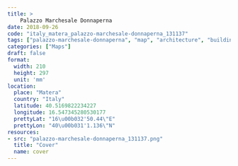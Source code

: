 ```yaml
---
title: > 
    Palazzo Marchesale Donnaperna
date: 2018-09-26
code: "italy_matera_palazzo-marchesale-donnaperna_131137"
tags: ["palazzo-marchesale-donnaperna", "map", "architecture", "buildings", "Matera", "Italy"]
categories: ["Maps"]
draft: false
format:
  width: 210
  height: 297
  unit: 'mm'
location:
  place: "Matera"
  country: "Italy"
  latitude: 40.5169822234227
  longitude: 16.547345280530177
  prettyLat: "16\u00b032'50.44\"E"
  prettyLon: "40\u00b031'1.136\"N"
resources:
- src: "palazzo-marchesale-donnaperna_131137.png"
  title: "Cover"
  name: cover
---
```

